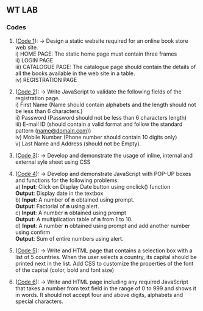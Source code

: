 ## WT LAB

### Codes
1. ([Code 1](//Code%201/)): 
    -> Design a static website required for an online book store web site.<br>
        i) HOME PAGE: The static home page must contain three frames<BR>
        ii) LOGIN PAGE<BR>
        iii) CATALOGUE PAGE: The catalogue page should contain the details of all the books available in the web site in a table.<BR>
        iv) REGISTRATION PAGE<BR>

2. ([Code 2](//Code%202/)):
    -> Write JavaScript to validate the following fields of the registration page.<br>
        i) First Name (Name should contain alphabets and the length should not be less than 6 characters.)<br>
        ii) Password (Password should not be less than 6 characters length)<br>
        iii) E-mail ID (should contain a valid format and follow the standard pattern (name@domain.com))<br>
        iv) Mobile Number (Phone number should contain 10 digits only)<br>
        v) Last Name and Address (should not be Empty).<br>

3. ([Code 3](//Code%203/)):
    -> Develop and demonstrate the usage of inline, internal and external syle sheet using CSS<br>

4. ([Code 4](//Code%204/)):
    -> Develop and demonstrate JavaScript with POP-UP boxes and functions for the following problems:<br>
        a) <strong>Input</strong>: Click on Display Date button using onclick() function<br>
           <strong>Output</strong>: Display date in the textbox<br>
        b) <strong>Input</strong>: A number of <strong>n</strong> obtained using prompt.<br>
           <strong>Output</strong>: Factorial of <strong>n</strong> using alert.<br>
        c) <strong>Input</strong>: A number <strong>n</strong> obtained using prompt<br>
           <strong>Output</strong>: A multiplication table of <strong>n</strong> from 1 to 10.<br>
        d) <strong>Input</strong>: A number <strong>n</strong> obtained using prompt and add another number using confirm<br>
           <strong>Output</strong>: Sum of entire numbers using alert.<br>

5. ([Code 5](//Code%205/)):
    -> Write and HTML page that contains a selection box with a list of 5 countries. When the user selects a country, its capital should be printed next in the list. Add CSS to customize the properties of the font of the capital (color, bold and font size)

6. ([Code 6](//Code%206/)):
    -> Write and HTML page including any required JavaScript that takes a number from text field in the range of 0 to 999 and shows it in words. It should not accept four and above digits, alphabets and special characters.